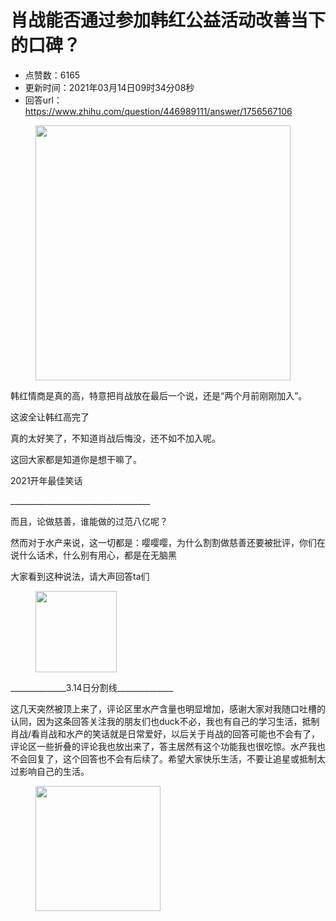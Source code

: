 # 肖战能否通过参加韩红公益活动改善当下的口碑？
- 点赞数：6165
- 更新时间：2021年03月14日09时34分08秒
- 回答url：https://www.zhihu.com/question/446989111/answer/1756567106
<body>
 <p></p>
 <figure data-size="normal">
  <img src="https://picx.zhimg.com/50/v2-5cde094cf3f63c595e0c7c96ad001654_720w.jpg?source=1940ef5c" data-rawwidth="408" data-rawheight="374" data-size="normal" data-original-token="v2-5cde094cf3f63c595e0c7c96ad001654" data-default-watermark-src="https://picx.zhimg.com/50/v2-6579a044c3f09652e6df49bab19ef121_720w.jpg?source=1940ef5c" class="content_image" width="408">
 </figure>
 <p data-pid="ar9BE1Pv">韩红情商是真的高，特意把肖战放在最后一个说，还是“两个月前刚刚加入”。</p>
 <p data-pid="7qlbs7Js">这波全让韩红高完了</p>
 <p data-pid="U-UhZcRw">真的太好笑了，不知道肖战后悔没，还不如不加入呢。</p>
 <p data-pid="Wk6m5bvn">这回大家都是知道你是想干嘛了。</p>
 <p data-pid="Z2So4qAE">2021开年最佳笑话</p>
 <p data-pid="3bRhYrMC">___________________________________</p>
 <p data-pid="1o3o4oVm">而且，论做慈善，谁能做的过范八亿呢？</p>
 <p data-pid="9r5KVaMu">然而对于水产来说，这一切都是：嘤嘤嘤，为什么割割做慈善还要被批评，你们在说什么话术，什么别有用心，都是在无脑黑</p>
 <p data-pid="pdx4Gw1L">大家看到这种说法，请大声回答ta们</p>
 <figure data-size="normal">
  <img src="https://pic1.zhimg.com/50/v2-04e338ca049747aeac3b5bb2ffe407b6_720w.jpg?source=1940ef5c" data-rawwidth="130" data-rawheight="130" data-size="normal" data-original-token="v2-04e338ca049747aeac3b5bb2ffe407b6" class="content_image" width="130">
 </figure>
 <p data-pid="ZwyauSjM">______________3.14日分割线______________</p>
 <p data-pid="j0xYBc1k">这几天突然被顶上来了，评论区里水产含量也明显增加，感谢大家对我随口吐槽的认同，因为这条回答关注我的朋友们也duck不必，我也有自己的学习生活，抵制肖战/看肖战和水产的笑话就是日常爱好，以后关于肖战的回答可能也不会有了，评论区一些折叠的评论我也放出来了，答主居然有这个功能我也很吃惊。水产我也不会回复了，这个回答也不会有后续了。希望大家快乐生活，不要让追星或抵制太过影响自己的生活。</p>
 <figure data-size="normal">
  <img src="https://picx.zhimg.com/50/v2-e05646f375c4c8a24221ae9c11f4075d_720w.jpg?source=1940ef5c" data-rawwidth="200" data-rawheight="234" data-size="normal" data-original-token="v2-e05646f375c4c8a24221ae9c11f4075d" data-default-watermark-src="https://picx.zhimg.com/50/v2-2e51756feef434d1b10711401e07f5ff_720w.jpg?source=1940ef5c" class="content_image" width="200">
 </figure>
 <p></p>
</body>